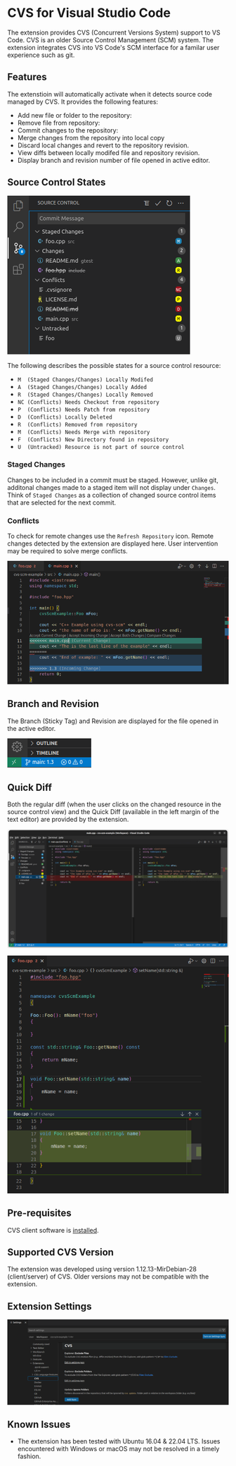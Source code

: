 # CVS for Visual Studio Code

The extension provides CVS (Concurrent Versions System) support to VS Code. CVS is an older Source Control Management (SCM) system. The extension integrates CVS into VS Code's SCM interface for a familar user experience such as git.

## Features

The extenstioin will automatically activate when it detects source code managed by CVS. It provides the following features:
- Add new file or folder to the repository:
- Remove file from repository:
- Commit changes to the repository:
- Merge changes from the repository into local copy
- Discard local changes and revert to the repository revision.
- View diffs between locally modifed file and repository revision.
- Display branch and revision number of file opened in active editor.

## Source Control States

![alt text](resources/images/resourceStates.png "CVS Resource States")

The following describes the possible states for a source control resource:

- `M  (Staged Changes/Changes) Locally Modifed`
- `A  (Staged Changes/Changes) Locally Added`
- `R  (Staged Changes/Changes) Locally Removed`
- `NC (Conflicts) Needs Checkout from repository`
- `P  (Conflicts) Needs Patch from repository`
- `D  (Conflicts) Locally Deleted`
- `R  (Conflicts) Removed from repository`
- `M  (Conflicts) Needs Merge with repository`
- `F  (Conflicts) New Directory found in repository`
- `U  (Untracked) Resource is not part of source control`

### Staged Changes

Changes to be included in a commit must be staged. However, unlike git, additonal changes made to a staged item will not display under `Changes`. Think of `Staged Changes` as a collection of changed source control items that are selected for the next commit.
### Conflicts

 To check for remote changes use the `Refresh Repository` icon. Remote changes detected by the extension are displayed here. User intervention may be required to solve merge conflicts.

 ![alt text](resources/images/resolveConflict.png "Resolve Conflict")

## Branch and Revision

The Branch (Sticky Tag) and Revision are displayed for the file opened in the active editor.

![alt text](resources/images/stickyTagRev.png "CVS Sticky Tag and Revision")

## Quick Diff

Both the regular diff (when the user clicks on the changed resource in the source control view) and the Quick Diff (available in the left margin of the text editor) are provided by the extension. 

![alt text](resources/images/quickDiff.png "CVS Quick diff")

![alt text](resources/images/gutterDiff.png "CVS Gutter diff")

## Pre-requisites
CVS client software is [installed](https://www.nongnu.org/cvs/).

## Supported CVS Version

The extension was developed using version 1.12.13-MirDebian-28 (client/server) of CVS. Older versions may not be compatible with the extension.

## Extension Settings

![alt text](resources/images/settings.png "CVS Settings")

## Known Issues

- The extension has been tested with Ubuntu 16.04 & 22.04 LTS. Issues encountered with Windows or macOS may not be resolved in a timely fashion.
